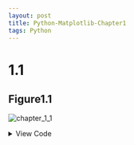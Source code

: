 ```yaml
---
layout: post
title: Python-Matplotlib-Chapter1
tags: Python 
---
```


# 1.1
## Figure1.1

![chapter_1_1](https://cdn.jsdelivr.net/gh/xiang-tao/image-hosting@master/picture/chapter_1_1.2rderkjbfps0.png)

<details>
  <summary>View Code</summary>
  <pre><code> 
import matplotlib.pyplot as plt
import numpy as np
from matplotlib import cm as cm

# define data
x = np.linspace(0.5, 3.5, 100)
y = np.sin(x)
y1 = np.random.randn(100)

# scatter figure
plt.scatter(x, y1, c='0.25', label='scatter figure')

# plot figure
plt.plot(x, y, ls='--', lw=2, label='plot figure')

# some clean up
# 去掉上边框和有边框
for spine in plt.gca().spines.keys():
    if spine == 'top' or spine == 'right':
        plt.gca().spines[spine].set_color('none')

# x轴的刻度在下边框
plt.gca().xaxis.set_ticks_position('bottom')

# y轴的刻度在左边框
plt.gca().yaxis.set_ticks_position('left')

# 设置x轴、y轴范围
plt.xlim(0.0, 4.0)
plt.ylim(-3.0, 3.0)

# 设置x轴、y轴标签
plt.xlabel('x_axis')
plt.ylabel('y_axis')

# 绘制x、y轴网格
plt.grid(True, ls=':', color='r')

# 绘制水平参考线
plt.axhline(y=0.0, c='r', ls='--', lw=2)

# 绘制垂直参考区域
plt.axvspan(xmin=1.0, xmax=2.0, facecolor='y', alpha=0.5)

# 绘制注解
plt.annotate('maximum', xy=(np.pi / 2, 1.0), xytext=((np.pi / 2) + 0.15, 1.5),
             weight='bold', color='r', arrowprops=dict(arrowstyle='->',
                                                       connectionstyle='arc3', color='r'))

# 绘制注解
plt.annotate('spines', xy=(0.75, -3), xytext=(0.35, -2.25),
             weight='bold', color='r', arrowprops=dict(arrowstyle='->',
                                                       connectionstyle='arc3', color='r'))

# 绘制注解
plt.annotate('', xy=(0, -2.78), xytext=(0.4, -2.32),
             weight='bold', color='r', arrowprops=dict(arrowstyle='->',
                                                       connectionstyle='arc3', color='r'))

# 绘制注解
plt.annotate('', xy=(3.5, -2.98), xytext=(3.6, -2.7),
             weight='bold', color='r', arrowprops=dict(arrowstyle='->',
                                                       connectionstyle='arc3', color='r'))

# 绘制文本
plt.text(3.6, -2.70, "'|' is tickline", weight='bold', color='b')
plt.text(3.6, -2.95, "3.5 is tickline", weight='bold', color='b')

plt.title("structure of matplotlib")

plt.legend(loc='upper right')

plt.show() 
  </code></pre>
</details>

 

